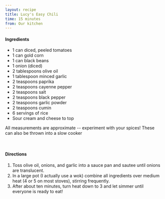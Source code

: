 ```yaml
---
layout: recipe
title: Lucy's Easy Chili
time: 15 minutes
from: Our kitchen
---
```


#### Ingredients

* 1 can diced, peeled tomatoes
* 1 can gold corn
* 1 can black beans
* 1 onion (diced)
* 2 tablespoons olive oil
* 1 tablespoon minced garlic
* 2 teaspoons paprika
* 2 teaspoons cayenne pepper
* 2 teaspoons salt
* 2 teaspoons black pepper
* 2 teaspoons garlic powder
* 2 teaspoons cumin
* 6 servings of rice 
* Sour cream and cheese to top

All measurements are approximate -- experiment with your spices! These can also be thrown into a slow cooker

<br>

#### Directions

1. Toss olive oil, onions, and garlic into a sauce pan and sautee until onions are translucent.
2. In a large pot (I actually use a wok) combine all ingredients over medium heat (4 or 5 on most stoves), stirring frequently.  
3. After about ten minutes, turn heat down to 3 and let simmer until everyone is ready to eat! 
